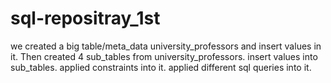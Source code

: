 # sql-repositray_1st
we created a big table/meta_data university_professors and insert values in it.
Then created 4 sub_tables from university_professors.
insert values into sub_tables.
applied constraints into it.
applied different sql queries into it.

